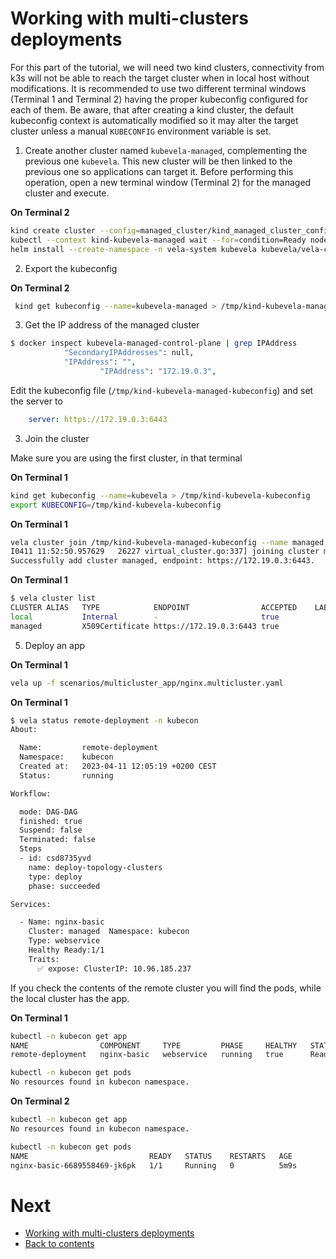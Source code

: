 # Working with multi-clusters deployments

For this part of the tutorial, we will need two kind clusters, connectivity from k3s will not be able to reach the target cluster when in local host without modifications. It is recommended to use two different terminal windows (Terminal 1 and Terminal 2) having the proper kubeconfig configured for each of them. Be aware, that after creating a kind cluster, the default kubeconfig context is automatically modified so it may alter the target cluster unless a manual `KUBECONFIG` environment variable is set.

1. Create another cluster named `kubevela-managed`, complementing the previous one `kubevela`. This new cluster will be then linked to the previous one so applications can target it. Before performing this operation, open a new terminal window (Terminal 2) for the managed cluster and execute.

**On Terminal 2**

```bash
kind create cluster --config=managed_cluster/kind_managed_cluster_config.yaml --name=kubevela-managed
kubectl --context kind-kubevela-managed wait --for=condition=Ready nodes --all --timeout=600s
helm install --create-namespace -n vela-system kubevela kubevela/vela-core --wait
```

2. Export the kubeconfig

**On Terminal 2**

```bash
 kind get kubeconfig --name=kubevela-managed > /tmp/kind-kubevela-managed-kubeconfig
```

3. Get the IP address of the managed cluster

```bash
$ docker inspect kubevela-managed-control-plane | grep IPAddress
            "SecondaryIPAddresses": null,
            "IPAddress": "",
                    "IPAddress": "172.19.0.3",
```

Edit the kubeconfig file (`/tmp/kind-kubevela-managed-kubeconfig`) and set the server to

```yaml
    server: https://172.19.0.3:6443
```

3. Join the cluster

Make sure you are using the first cluster, in that terminal

**On Terminal 1**

```bash
kind get kubeconfig --name=kubevela > /tmp/kind-kubevela-kubeconfig
export KUBECONFIG=/tmp/kind-kubevela-kubeconfig
```

**On Terminal 1**

```bash
vela cluster join /tmp/kind-kubevela-managed-kubeconfig --name managed
I0411 11:52:50.957629   26227 virtual_cluster.go:337] joining cluster managed with version: v1.21.1
Successfully add cluster managed, endpoint: https://172.19.0.3:6443.
```

**On Terminal 1**

```bash
$ vela cluster list
CLUSTER	ALIAS	TYPE           	ENDPOINT               	ACCEPTED	LABELS
local  	     	Internal       	-                      	true
managed	     	X509Certificate	https://172.19.0.3:6443	true
```

5. Deploy an app

**On Terminal 1**

```bash
vela up -f scenarios/multicluster_app/nginx.multicluster.yaml
```

**On Terminal 1**

```bash
$ vela status remote-deployment -n kubecon
About:

  Name:      	remote-deployment
  Namespace: 	kubecon
  Created at:	2023-04-11 12:05:19 +0200 CEST
  Status:    	running

Workflow:

  mode: DAG-DAG
  finished: true
  Suspend: false
  Terminated: false
  Steps
  - id: csd8735yvd
    name: deploy-topology-clusters
    type: deploy
    phase: succeeded

Services:

  - Name: nginx-basic
    Cluster: managed  Namespace: kubecon
    Type: webservice
    Healthy Ready:1/1
    Traits:
      ✅ expose: ClusterIP: 10.96.185.237
```

If you check the contents of the remote cluster you will find the pods, while the local cluster has the app.

**On Terminal 1**

```bash
kubectl -n kubecon get app
NAME                COMPONENT     TYPE         PHASE     HEALTHY   STATUS      AGE
remote-deployment   nginx-basic   webservice   running   true      Ready:1/1   3m41s

kubectl -n kubecon get pods
No resources found in kubecon namespace.
```

**On Terminal 2**

```bash
kubectl -n kubecon get app
No resources found in kubecon namespace.

kubectl -n kubecon get pods
NAME                           READY   STATUS    RESTARTS   AGE
nginx-basic-6689558469-jk6pk   1/1     Running   0          5m9s
```

# Next

* [Working with multi-clusters deployments](./06.multicluster.md)
* [Back to contents](../README.md)